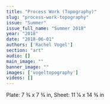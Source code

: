 ```yaml
---
title: "Process Work (Topography)"
slug: "process-work-topography"
issue: "Summer"
issue_full_name: "Summer 2018"
year: "2018"
date: "2018-06-01"
authors: ['Rachel Vogel']
section: "art"
audio: []
main_image: ""
banner_image: ""
images: ['vogeltopography']
videos: []
---
```

Plate: 7 3⁄4 x 7 3⁄4 in, Sheet: 11 1⁄4 x 14 3⁄4 in


